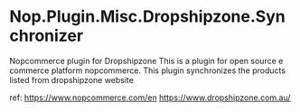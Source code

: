 # Nop.Plugin.Misc.Dropshipzone.Synchronizer
Nopcommerce plugin for Dropshipzone
This is a plugin for open source e commerce platform nopcommerce.
This plugin synchronizes the products listed from dropshipzone website

ref: https://www.nopcommerce.com/en
     https://www.dropshipzone.com.au/
